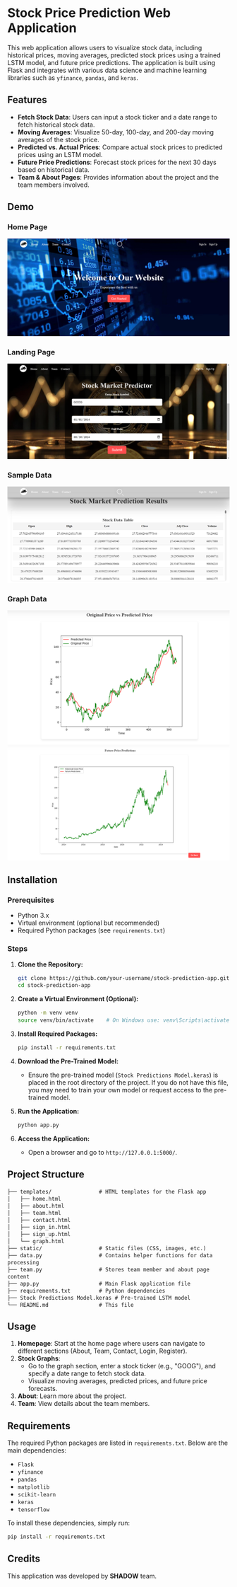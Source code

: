# Stock Price Prediction Web Application

This web application allows users to visualize stock data, including historical prices, moving averages, predicted stock prices using a trained LSTM model, and future price predictions. The application is built using Flask and integrates with various data science and machine learning libraries such as `yfinance`, `pandas`, and `keras`.

## Features
- **Fetch Stock Data**: Users can input a stock ticker and a date range to fetch historical stock data.
- **Moving Averages**: Visualize 50-day, 100-day, and 200-day moving averages of the stock price.
- **Predicted vs. Actual Prices**: Compare actual stock prices to predicted prices using an LSTM model.
- **Future Price Predictions**: Forecast stock prices for the next 30 days based on historical data.
- **Team & About Pages**: Provides information about the project and the team members involved.
## Demo
### Home Page
![home](https://github.com/ASHUTOSHRAZZ100/stock-market-prediction/blob/main/static/img/redme/hero.png)
### Landing Page
![home](https://github.com/ASHUTOSHRAZZ100/stock-market-prediction/blob/main/static/img/redme/hero1.png)
### Sample Data
![home](https://github.com/ASHUTOSHRAZZ100/stock-market-prediction/blob/main/static/img/redme/data.png)
### Graph Data
![home](https://github.com/ASHUTOSHRAZZ100/stock-market-prediction/blob/main/static/img/redme/graph1.png)
![home](https://github.com/ASHUTOSHRAZZ100/stock-market-prediction/blob/main/static/img/redme/graph2.png)
## Installation

### Prerequisites
- Python 3.x
- Virtual environment (optional but recommended)
- Required Python packages (see `requirements.txt`)

### Steps
1. **Clone the Repository:**
   ```bash
   git clone https://github.com/your-username/stock-prediction-app.git
   cd stock-prediction-app
   ```

2. **Create a Virtual Environment (Optional):**
   ```bash
   python -m venv venv
   source venv/bin/activate    # On Windows use: venv\Scripts\activate
   ```

3. **Install Required Packages:**
   ```bash
   pip install -r requirements.txt
   ```

4. **Download the Pre-Trained Model:**
   - Ensure the pre-trained model (`Stock Predictions Model.keras`) is placed in the root directory of the project. If you do not have this file, you may need to train your own model or request access to the pre-trained model.

5. **Run the Application:**
   ```bash
   python app.py
   ```

6. **Access the Application:**
   - Open a browser and go to `http://127.0.0.1:5000/`.

## Project Structure
```
├── templates/               # HTML templates for the Flask app
│   ├── home.html
│   ├── about.html
│   ├── team.html
│   ├── contact.html
│   ├── sign_in.html
│   ├── sign_up.html
│   └── graph.html
├── static/                  # Static files (CSS, images, etc.)
├── data.py                  # Contains helper functions for data processing
├── team.py                  # Stores team member and about page content
├── app.py                   # Main Flask application file
├── requirements.txt         # Python dependencies
├── Stock Predictions Model.keras # Pre-trained LSTM model
└── README.md                # This file
```

## Usage
1. **Homepage**: Start at the home page where users can navigate to different sections (About, Team, Contact, Login, Register).
2. **Stock Graphs**:
   - Go to the graph section, enter a stock ticker (e.g., "GOOG"), and specify a date range to fetch stock data.
   - Visualize moving averages, predicted prices, and future price forecasts.
3. **About**: Learn more about the project.
4. **Team**: View details about the team members.

## Requirements
The required Python packages are listed in `requirements.txt`. Below are the main dependencies:
- `Flask`
- `yfinance`
- `pandas`
- `matplotlib`
- `scikit-learn`
- `keras`
- `tensorflow`

To install these dependencies, simply run:

```bash
pip install -r requirements.txt
```
## Credits
This application was developed by **SHADOW** team.
